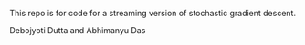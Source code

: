 This repo is for code for a streaming version of stochastic gradient 
descent. 

Debojyoti Dutta and Abhimanyu Das
